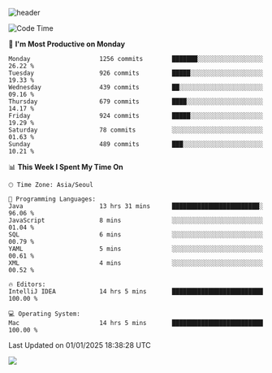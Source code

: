 ![header](https://capsule-render.vercel.app/api?type=Egg&color=timeAuto&height=300&section=header&text=PoPo&fontSize=90&animation=fadeIn)

  <!--START_SECTION:waka-->
![Code Time](http://img.shields.io/badge/Code%20Time-2%2C276%20hrs%2038%20mins-blue)

📅 **I'm Most Productive on Monday** 

```text
Monday                   1256 commits        ███████░░░░░░░░░░░░░░░░░░   26.22 % 
Tuesday                  926 commits         █████░░░░░░░░░░░░░░░░░░░░   19.33 % 
Wednesday                439 commits         ██░░░░░░░░░░░░░░░░░░░░░░░   09.16 % 
Thursday                 679 commits         ████░░░░░░░░░░░░░░░░░░░░░   14.17 % 
Friday                   924 commits         █████░░░░░░░░░░░░░░░░░░░░   19.29 % 
Saturday                 78 commits          ░░░░░░░░░░░░░░░░░░░░░░░░░   01.63 % 
Sunday                   489 commits         ███░░░░░░░░░░░░░░░░░░░░░░   10.21 % 
```


📊 **This Week I Spent My Time On** 

```text
🕑︎ Time Zone: Asia/Seoul

💬 Programming Languages: 
Java                     13 hrs 31 mins      ████████████████████████░   96.06 % 
JavaScript               8 mins              ░░░░░░░░░░░░░░░░░░░░░░░░░   01.04 % 
SQL                      6 mins              ░░░░░░░░░░░░░░░░░░░░░░░░░   00.79 % 
YAML                     5 mins              ░░░░░░░░░░░░░░░░░░░░░░░░░   00.61 % 
XML                      4 mins              ░░░░░░░░░░░░░░░░░░░░░░░░░   00.52 % 

🔥 Editors: 
IntelliJ IDEA            14 hrs 5 mins       █████████████████████████   100.00 % 

💻 Operating System: 
Mac                      14 hrs 5 mins       █████████████████████████   100.00 % 
```


 Last Updated on 01/01/2025 18:38:28 UTC
<!--END_SECTION:waka-->



<img src="https://capsule-render.vercel.app/api?type=Egg&color=timeAuto&height=300&section=footer&text=PoPo&fontSize=90&animation=fadeIn&reversal=true" />
